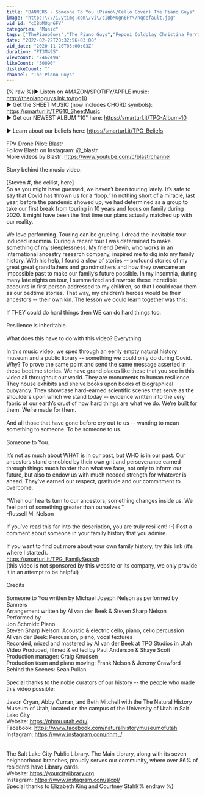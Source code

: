 ```yaml
---
title: "BANNERS - Someone To You (Piano\/Cello Cover) The Piano Guys"
image: "https:\/\/i.ytimg.com\/vi\/cIBbMUgn6FY\/hqdefault.jpg"
vid_id: "cIBbMUgn6FY"
categories: "Music"
tags: ["ThePianoGuys","The Piano Guys","Peponi Coldplay Christina Perri"]
date: "2022-02-22T20:32:56+03:00"
vid_date: "2020-11-20T05:00:03Z"
duration: "PT3M49S"
viewcount: "2467494"
likeCount: "30096"
dislikeCount: ""
channel: "The Piano Guys"
---
```

{% raw %}► Listen on AMAZON/SPOTIFY/APPLE music: <a rel="nofollow" target="blank" href="http://thepianoguys.lnk.to/tpg10">http://thepianoguys.lnk.to/tpg10</a><br />► Get the SHEET MUSIC (now includes CHORD symbols): <a rel="nofollow" target="blank" href="https://smarturl.it/TPG10_SheetMusic">https://smarturl.it/TPG10_SheetMusic</a><br />► Get our NEWEST ALBUM &quot;10&quot; here: <a rel="nofollow" target="blank" href="https://smarturl.it/TPG-Album-10">https://smarturl.it/TPG-Album-10</a><br /><br />► Learn about our beliefs here: <a rel="nofollow" target="blank" href="https://smarturl.it/TPG_Beliefs">https://smarturl.it/TPG_Beliefs</a><br /><br />FPV Drone Pilot: Blastr<br />Follow Blastr on Instagram: @_blastr <br />More videos by Blastr: <a rel="nofollow" target="blank" href="https://www.youtube.com/c/blastrchannel">https://www.youtube.com/c/blastrchannel</a><br /><br />Story behind the music video:<br /><br />[Steven #, the cellist, here]<br />So as you might have guessed, we haven’t been touring lately. It’s safe to say that Covid has thrown us for a “loop.” In nothing short of a miracle, last year, before the pandemic showed up, we had determined as a group to take our first break from touring in 10 years and focus on family during 2020. It might have been the first time our plans actually matched up with our reality.<br /><br />We love performing. Touring can be grueling. I dread the inevitable tour-induced insomnia. During a recent tour I was determined to make something of my sleeplessness. My friend Devin, who works in an international ancestry research company, inspired me to dig into my family history. With his help, I found a slew of stories -- profound stories of my great great grandfathers and grandmothers and how they overcame an impossible past to make our family’s future possible. In my insomnia, during many late nights on tour, I summarized and rewrote these incredible accounts in first person addressed to my children, so that I could read them as our bedtime stories. That way, my children’s heroes would be their ancestors -- their own kin. The lesson we could learn together was this:<br /><br />If THEY could do hard things then WE can do hard things too.<br /><br />Resilience is inheritable. <br /><br />What does this have to do with this video? Everything.<br /><br />In this music video, we sped through an eerily empty natural history museum and a public library -- something we could only do during Covid. Why? To prove the same point and send the same message asserted in these bedtime stories. We have grand places like these that you see in this video all throughout our world. They are monuments to human resilience. They house exhibits and shelve books upon books of biographical buoyancy. They showcase hard-earned scientific scenes that serve as the shoulders upon which we stand today -- evidence written into the very fabric of our earth’s crust of how hard things are what we do. We’re built for them. We’re made for them. <br /><br />And all those that have gone before cry out to us -- wanting to mean something to someone. To be someone to us.<br /><br />Someone to You.<br /><br />It’s not as much about WHAT is in our past, but WHO is in our past. Our ancestors stand ennobled by their own grit and perseverance earned through things much harder than what we face, not only to inform our future, but also to endow us with much needed strength for whatever is ahead. They’ve earned our respect, gratitude and our commitment to overcome. <br /><br />“When our hearts turn to our ancestors, something changes inside us. We feel part of something greater than ourselves.”<br />-Russell M. Nelson<br /><br />If you’ve read this far into the description, you are truly resilient! :-) Post a comment about someone in your family history that you admire.<br /><br />If you want to find out more about your own family history, try this link (it’s where I started).<br /><a rel="nofollow" target="blank" href="https://smarturl.it/TPG_FamilySearch">https://smarturl.it/TPG_FamilySearch</a><br />(this video is not sponsored by this website or its company, we only provide it in an attempt to be helpful)<br /><br />Credits<br /><br />Someone to You written by Michael Joseph Nelson as performed by Banners<br />Arrangement written by Al van der Beek &amp; Steven Sharp Nelson<br />Performed by <br />Jon Schmidt: Piano<br />Steven Sharp Nelson: Acoustic &amp; electric cello, piano, cello percussion<br />Al van der Beek: Percussion, piano, vocal textures<br />Recorded, mixed and mastered by Al van der Beek at TPG Studios in Utah<br />Video Produced, filmed &amp; edited by Paul Anderson &amp; Shaye Scott<br />Production manager: Craig Knudsen<br />Production team and piano moving: Frank Nelson &amp; Jeremy Crawford<br />Behind the Scenes: Sean Pullan<br /><br />Special thanks to the noble curators of our history -- the people who made this video possible:<br /><br />Jason Cryan, Abby Curran, and Beth Mitchell with the The Natural History Museum of Utah, located on the campus of the University of Utah in Salt Lake City<br />Website: <a rel="nofollow" target="blank" href="https://nhmu.utah.edu/">https://nhmu.utah.edu/</a><br />Facebook: <a rel="nofollow" target="blank" href="https://www.facebook.com/naturalhistorymuseumofutah">https://www.facebook.com/naturalhistorymuseumofutah</a><br />Instagram: <a rel="nofollow" target="blank" href="https://www.instagram.com/nhmu/">https://www.instagram.com/nhmu/</a><br /><br /><br />The Salt Lake City Public Library. The Main Library, along with its seven neighborhood branches, proudly serves our community, where over 86% of residents have Library cards.<br />Website: <a rel="nofollow" target="blank" href="https://yourcitylibrary.org">https://yourcitylibrary.org</a><br />Instagram: <a rel="nofollow" target="blank" href="https://www.instagram.com/slcpl/">https://www.instagram.com/slcpl/</a><br />Special thanks to Elizabeth King and Courtney Stahl{% endraw %}
